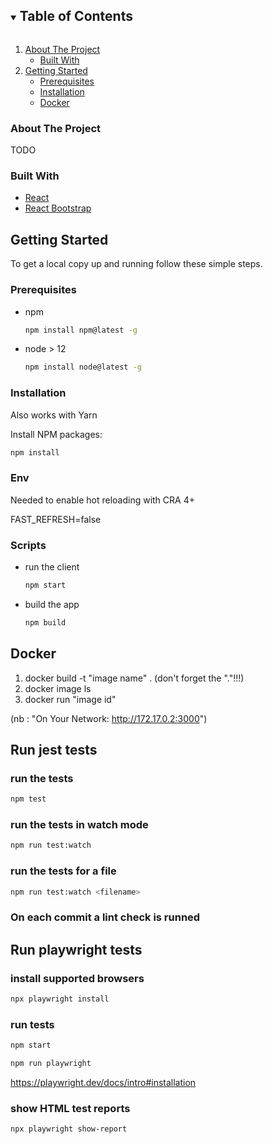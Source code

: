 <!-- TABLE OF CONTENTS -->
<details open="open">
  <summary><h2 style="display: inline-block">Table of Contents</h2></summary>
  <ol>
    <li>
      <a href="#about-the-project">About The Project</a>
      <ul>
        <li><a href="#built-with">Built With</a></li>
      </ul>
    </li>
    <li>
      <a href="#getting-started">Getting Started</a>
      <ul>
        <li><a href="#prerequisites">Prerequisites</a></li>
        <li><a href="#installation">Installation</a></li>
        <li><a href="#docker">Docker</a></li>
      </ul>
    </li>
  </ol>
</details>

<!-- ABOUT THE PROJECT -->

### About The Project

TODO

### Built With

- [React](https://reactjs.org/)
- [React Bootstrap](https://react-bootstrap.github.io/)

<!-- GETTING STARTED -->

## Getting Started

To get a local copy up and running follow these simple steps.

### Prerequisites

- npm

  ```sh
  npm install npm@latest -g
  ```

- node > 12

  ```sh
  npm install node@latest -g
  ```

### Installation <br />

Also works with Yarn

Install NPM packages:

   ```sh
   npm install
   ```

<!-- ENV -->

### Env

Needed to enable hot reloading with CRA 4+ <br/>

FAST_REFRESH=false

### Scripts

- run the client

  ```sh
  npm start
  ```

- build the app

  ```sh
  npm build
  ```

## Docker

1. docker build -t "image name" . (don't forget the "."!!!)
2. docker image ls
3. docker run "image id"

(nb : "On Your Network: <http://172.17.0.2:3000>")

## Run jest tests

### run the tests

  ```sh
  npm test
  ```

### run the tests in watch mode

  ```sh
  npm run test:watch
  ```

### run the tests for a file

  ```sh
  npm run test:watch <filename>
  ```

### On each commit a lint check is runned

## Run playwright tests

### install supported browsers

```sh
npx playwright install
```

### run tests

```sh
npm start
```

```sh
npm run playwright
```

<https://playwright.dev/docs/intro#installation>

### show HTML test reports

```sh
npx playwright show-report
```
